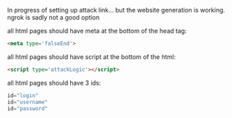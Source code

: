 In progress of setting up attack link... but the website generation is working.
ngrok is sadly not a good option

all html pages should have meta at the bottom of the head tag:
```html
<meta type='falseEnd'>
```

all html pages should have script at the bottom of the html:
```html
<script type='attackLogic'></script>
```

all html pages should have 3 ids:
```js
id="login"
id="username"
id="password"
```
